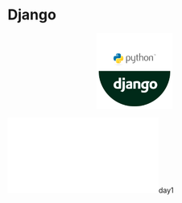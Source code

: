 # Django 

<p align="center"><img width="30%" src="./img/django-python-logo.png"/></p>


![](./pdf/day1.pdf)day1

